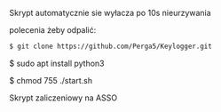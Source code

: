 Skrypt automatycznie sie wyłacza po 10s nieurzywania 

polecenia żeby odpalić:
```bash
$ git clone https://github.com/Perga5/Keylogger.git
```
$ sudo apt install python3

$ chmod 755 ./start.sh

Skrypt zaliczeniowy na ASSO
 
